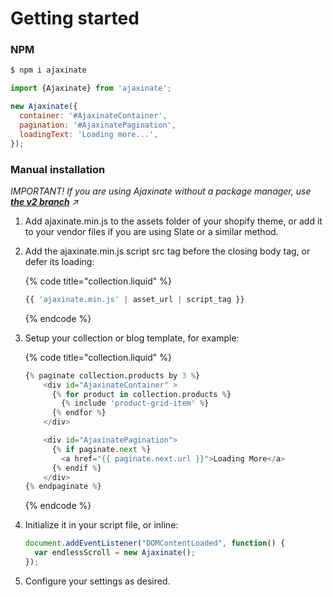 # Getting started

### NPM

```bash
$ npm i ajaxinate
```

```javascript
import {Ajaxinate} from 'ajaxinate';

new Ajaxinate({
  container: '#AjaxinateContainer',
  pagination: '#AjaxinatePagination',
  loadingText: 'Loading more...',
});
```

### Manual installation

*IMPORTANT! If you are using Ajaxinate without a package manager, use [**the v2 branch**](https://github.com/Elkfox/Ajaxinate/tree/v2) ↗*

1. Add ajaxinate.min.js to the assets folder of your shopify theme, or add it to your vendor files if you are using Slate or a similar method.
2. Add the ajaxinate.min.js script src tag before the closing body tag, or defer its loading:

   {% code title="collection.liquid" %}
   ```python
   {{ 'ajaxinate.min.js' | asset_url | script_tag }}
   ```
   {% endcode %}

3. Setup your collection or blog template, for example:

   {% code title="collection.liquid" %}
   ```python
   {% paginate collection.products by 3 %}
       <div id="AjaxinateContainer" >
         {% for product in collection.products %}
           {% include 'product-grid-item' %}
         {% endfor %}
       </div>

       <div id="AjaxinatePagination">
         {% if paginate.next %}
           <a href="{{ paginate.next.url }}">Loading More</a>
         {% endif %}
       </div>
   {% endpaginate %}
   ```
   {% endcode %}

4. Initialize it in your script file, or inline:

   ```javascript
   document.addEventListener("DOMContentLoaded", function() {
     var endlessScroll = new Ajaxinate();
   });
   ```

5. Configure your settings as desired.

